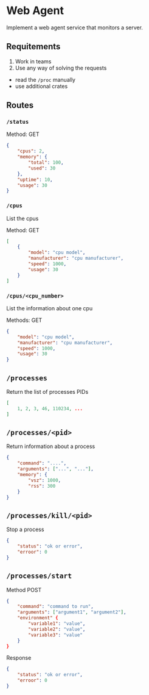# Web Agent

Implement a web agent service that monitors a server.

## Requitements

1. Work in teams
2. Use any way of solving the requests
  - read the `/proc` manually
  - use additional crates

## Routes

### `/status`

Method: GET

```json
{
    "cpus": 2,
    "memory": {
        "total": 100,
        "used": 30
    },
    "uptime": 10,
    "usage": 30
}
```

### `/cpus`

List the cpus

Method: GET

```json
[
    {
        "model": "cpu model",
        "manufacturer": "cpu manufacturer",
        "speed": 1000,
        "usage": 30
    }
]
```

### `/cpus/<cpu_number>`

List the information about one cpu

Methods: GET

```json
{
    "model": "cpu model",
    "manufacturer": "cpu manufacturer",
    "speed": 1000,
    "usage": 30
}
```

## `/processes`

Return the list of processes PIDs

```json
[
    1, 2, 3, 46, 110234, ...
]
```

## `/processes/<pid>`

Return information about a process

```json
{
    "command": "....",
    "arguments": ["...", "..."],
    "memory": {
        "vsz": 1000,
        "rss": 300
    }
}
```

## `/processes/kill/<pid>`

Stop a process

```json
{
    "status": "ok or error",
    "erroor": 0
}
```

## `/processes/start`

Method POST

```json
{
    "command": "command to run",
    "arguments": ["argument1", "argument2"],
    "environment" {
        "variable1": "value",
        "variable2": "value",
        "variable3": "value"
    }
}
```

Response

```json
{
    "status": "ok or error",
    "erroor": 0
}
```

